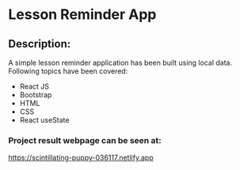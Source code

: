 # Lesson Reminder App
## Description:

A simple lesson reminder application has been built using local data. Following topics have been covered:
- React JS
- Bootstrap
- HTML
- CSS
- React useState

### Project result webpage can be seen at:
https://scintillating-puppy-036117.netlify.app
